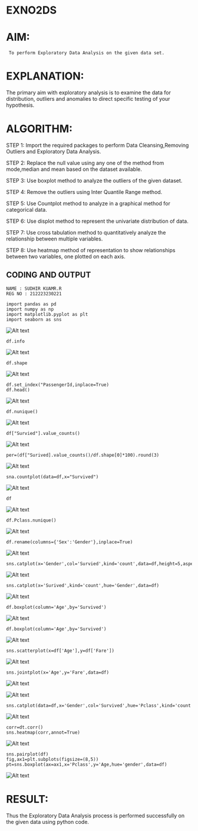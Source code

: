# EXNO2DS
# AIM:
     To perform Exploratory Data Analysis on the given data set.
      
# EXPLANATION:
  The primary aim with exploratory analysis is to examine the data for distribution, outliers and anomalies to direct specific testing of your hypothesis.
  
# ALGORITHM:
STEP 1: Import the required packages to perform Data Cleansing,Removing Outliers and Exploratory Data Analysis.

STEP 2: Replace the null value using any one of the method from mode,median and mean based on the dataset available.

STEP 3: Use boxplot method to analyze the outliers of the given dataset.

STEP 4: Remove the outliers using Inter Quantile Range method.

STEP 5: Use Countplot method to analyze in a graphical method for categorical data.

STEP 6: Use displot method to represent the univariate distribution of data.

STEP 7: Use cross tabulation method to quantitatively analyze the relationship between multiple variables.

STEP 8: Use heatmap method of representation to show relationships between two variables, one plotted on each axis.

## CODING AND OUTPUT
```
NAME : SUDHIR KUAMR.R
REG NO : 212223230221
```
```
import pandas as pd
import numpy as np
import matplotlib.pyplot as plt
import seaborn as sns
```
![Alt text](<Screenshot 2024-03-15 160957.png>)
```
df.info
```
![Alt text](<Screenshot 2024-03-15 161206.png>)
```
df.shape
```

![Alt text](<Screenshot 2024-03-15 161514.png>)
```
df.set_index("PassengerId,inplace=True)
df.head()
```
![Alt text](310891238-5561c748-5488-4344-bee1-3d485472ae20.png)
```
df.nunique()
```
![Alt text](310891430-6c8a9705-dec2-4c79-b679-7e7106aec017.png)

```
df["Survied"].value_counts()
```
![Alt text](310891448-a5b6b489-e8e2-4c0e-8d92-6e80c53ba2a8.png)

```
per=(df["Surived].value_counts()/df.shape[0]*100).round(3)
```
![Alt text](310891462-2ed9e63c-3393-434a-8c25-1bd372291679.png)
```
sna.countplot(data=df,x="Survived")
```
![Alt text](310893294-e7a6e7f2-69dd-4d8b-9c0f-5c5b77660059.png)
```
df
```
![Alt text](310893361-c9e68755-744f-46c4-b20c-4a9154e7f05e.png)
```
df.Pclass.nunique()
```
![Alt text](310893394-ac820af9-3415-493a-8168-171f1e99db37.png)

```
df.rename(columns={'Sex':'Gender'},inplace=True)
```
![Alt text](310893420-3654bd55-5377-43dd-9a5a-ed68954c0852.png)

```
sns.catplot(x='Gender',col='Survied',kind='count',data=df,height=5,aspect=.7)
```
![Alt text](310894057-2bb3728a-7b12-41ac-9181-b7dbc1550c2a.png)

```
sns.catplot(x='Surived',kind='count',hue='Gender',data=df)
```
![Alt text](310894126-d87f1acf-0fe1-4675-ab8e-903d5a1d8302.png)

```
df.boxplot(column='Age',by='Survived')
```
![Alt text](310894282-9c3b5bb5-f589-4ae4-a22d-8cdf16b4e700.png)

```
df.boxplot(column='Age',by='Survived')

```
![Alt text](<310894282-9c3b5bb5-f589-4ae4-a22d-8cdf16b4e700 (1).png>)

```
sns.scatterplot(x=df['Age'],y=df['Fare'])
```
![Alt text](310894362-0feda8e0-6bd6-4a55-a66f-62ca6a3b1acc.png)
```
sns.jointplot(x='Age',y='Fare',data=df)
```
![Alt text](310894435-eaf510e8-01f1-4f68-a306-c2d9be01956c.png)

![Alt text](310894556-610f0cc6-a567-4892-80c1-a20938fbc3b0.png)

```
sns.catplot(data=df,x='Gender',col='Survived',hue='Pclass',kind='count')
```
![Alt text](310894964-906ca836-c95a-4883-aa88-25e627549a23.png)

```
corr=dt.corr()
sns.heatmap(corr,annot=True)
```


![Alt text](310895047-32ca400f-a337-4319-9ec1-7774383f3f55.png)


```
sns.pairplot(df)
fig,ax1=plt.subplots(figsize=(8,5))
pt=sns.boxplot(ax=ax1,x='Pclass',y='Age,hue='gender',data=df)
```

![Alt text](310895144-08d7611c-6d6a-406f-98ca-30d3b0ca9266.png)       

# RESULT:
Thus the Exploratory Data Analysis process is performed successfully on the given data using python code.
